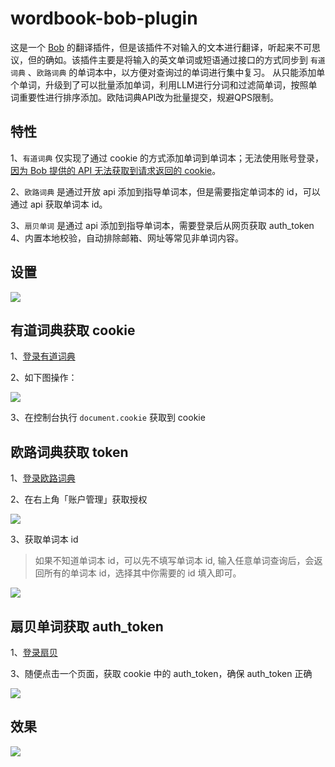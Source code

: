 # wordbook-bob-plugin

这是一个 [Bob](https://github.com/ripperhe/Bob) 的翻译插件，但是该插件不对输入的文本进行翻译，听起来不可思议，但的确如。该插件主要是将输入的英文单词或短语通过接口的方式同步到 `有道词典` 、`欧路词典`
的单词本中，以方便对查询过的单词进行集中复习。
从只能添加单个单词，升级到了可以批量添加单词，利用LLM进行分词和过滤简单词，按照单词重要性进行排序添加。欧陆词典API改为批量提交，规避QPS限制。

## 特性

1、`有道词典` 仅实现了通过 cookie 的方式添加单词到单词本；无法使用账号登录，[因为 Bob 提供的 API 无法获取到请求返回的
cookie](https://github.com/ripperhe/Bob/issues/115)。

2、`欧路词典` 是通过开放 api 添加到指导单词本，但是需要指定单词本的 id，可以通过 api 获取单词本 id。

3、`扇贝单词` 是通过 api 添加到指导单词本，需要登录后从网页获取 auth_token
4、内置本地校验，自动排除邮箱、网址等常见非单词内容。
## 设置

![](imgs/1.png)

## 有道词典获取 cookie

1、[登录有道词典](https://dict.youdao.com/)

2、如下图操作：

![](imgs/2.png)

3、在控制台执行 `document.cookie` 获取到 cookie

## 欧路词典获取 token

1、[登录欧路词典](https://dict.eudic.net/)

2、在右上角「账户管理」获取授权

![](imgs/3.png)

3、获取单词本 id
> 如果不知道单词本 id，可以先不填写单词本 id, 输入任意单词查询后，会返回所有的单词本 id，选择其中你需要的 id 填入即可。

![](imgs/4.png)

## 扇贝单词获取 auth_token
1、[登录扇贝](https://www.shanbay.com/)

3、随便点击一个页面，获取 cookie 中的 auth_token，确保 auth_token 正确

![](imgs/6.png)
## 效果

![](imgs/5.png)
